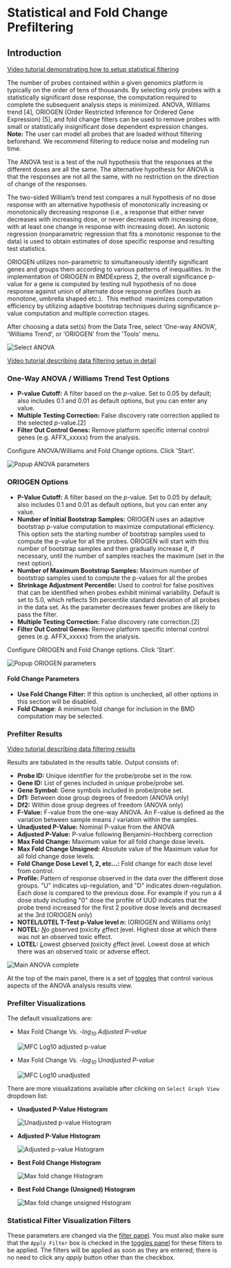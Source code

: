 Statistical and Fold Change Prefiltering
========================================

Introduction
------------

[Video tutorial demonstrating how to setup statistical filtering](https://www.youtube.com/watch?v=YmzF4rXagzo&list=PLX2Rd5DjtiTeR84Z4wRSUmKYMoAbilZEc&index=6)

The number of probes contained within a given genomics platform is typically on the order of tens of thousands. By selecting only probes with a statistically significant dose response, the computation required to complete the subsequent analysis steps is minimized. ANOVA, Williams trend [4], ORIOGEN (Order Restricted Inference for Ordered Gene Expression) [5], and fold change filters can be used to remove probes with small or statistically insignificant dose dependent expression changes. **Note:** The user can model all probes that are loaded without filtering beforehand. We recommend filtering to reduce noise and modeling run time.

The ANOVA test is a test of the null hypothesis that the responses at the different doses are all the same. The alternative hypothesis for ANOVA is that the responses are not all the same, with no restriction on the direction of change of the responses.

The two-sided William’s trend test compares a null hypothesis of no dose response with an alternative hypothesis of monotonically increasing or monotonically decreasing response (i.e., a response that either never decreases with increasing dose, or never decreases with increasing dose, with at least one change in response with increasing dose). An isotonic regression (nonparametric regression that fits a monotonic response to the data) is used to obtain estimates of dose specific response and resulting test statistics.

ORIOGEN utilizes non-parametric to simultaneously identify significant genes and groups them according to various patterns of inequalities. In the implementation of ORIOGEN in BMDExpress 2, the overall significance p-value for a gene is computed by testing null hypothesis of no dose response against union of alternate dose response profiles (such as monotone, umbrella shaped etc.).  This method  maximizes computation efficiency by utilizing adaptive bootstrap techniques during significance p-value computation and multiple correction stages.

After choosing a data set(s) from the Data Tree, select 'One-way ANOVA', 'Williams Trend', or 'ORIOGEN' from the 'Tools' menu.

![Select ANOVA](https://raw.githubusercontent.com/auerbachs/BMDExpress-2.0/readthedocs/media/select-anova.png)

[Video tutorial describing data filtering setup in detail](https://www.youtube.com/watch?v=YmzF4rXagzo&index=6&list=PLX2Rd5DjtiTeR84Z4wRSUmKYMoAbilZEc)

### One-Way ANOVA / Williams Trend Test Options

- **P-value Cutoff:** A filter based on the *p*-value. Set to 0.05 by default; also includes 0.1 and 0.01 as default options, but you can enter any value.
- **Multiple Testing Correction:** False discovery rate correction applied to the selected *p*-value.[2]
- **Filter Out Control Genes:** Remove platform specific internal control genes (e.g. AFFX\_xxxxx) from the analysis.

Configure ANOVA/Williams and Fold Change options. Click 'Start'.

![Popup ANOVA parameters](https://raw.githubusercontent.com/auerbachs/BMDExpress-2.0/readthedocs/media/popup-anova-parameters.png)

### ORIOGEN Options

- **P-Value Cutoff:** A filter based on the *p*-value. Set to 0.05 by default; also includes 0.1 and 0.01 as default options, but you can enter any value.
- **Number of Initial Bootstrap Samples:** ORIOGEN uses an adaptive bootstrap p-value computation to maximize computational efficiency. This option sets the starting number of bootstrap samples used to compute the p-value for all the probes. ORIOGEN will start with this number of bootstrap samples and then gradually increase it, if necessary, until the number of samples reaches the maximum (set in the next option).
- **Number of Maximum Bootstrap Samples:** Maximum number of bootstrap samples used to compute the p-values for all the probes
- **Shrinkage Adjustment Percentile:** Used to control for false positives that can be identified when probes exhibit minimal variability. Default is set to 5.0, which reflects 5th percentile standard deviation of all probes in the data set. As the parameter decreases fewer probes are likely to pass the filter.
- **Multiple Testing Correction:** False discovery rate correction.[2]
- **Filter Out Control Genes:** Remove platform specific internal control genes (e.g. AFFX\_xxxxx) from the analysis.

Configure ORIOGEN and Fold Change options. Click 'Start'.

![Popup ORIOGEN parameters](https://raw.githubusercontent.com/auerbachs/BMDExpress-2.0/readthedocs/media/popup-oriogen-parameters.png)

#### Fold Change Parameters

- **Use Fold Change Filter:** If this option is unchecked, all other options in this section will be disabled.
- **Fold Change**: A minimum fold change for inclusion in the BMD computation may be selected.

### Prefilter Results

[Video tutorial describing data filtering results](https://www.youtube.com/watch?v=YDOwjQtfLLc&index=7&list=PLX2Rd5DjtiTeR84Z4wRSUmKYMoAbilZEc)

Results are tabulated in the results table. Output consists of:

- **Probe ID:** Unique identifier for the probe/probe set in the row.
- **Gene ID:** List of genes included in unique probe/probe set.
- **Gene Symbol:** Gene symbols included in probe/probe set.
- **Df1:** Between dose group degrees of freedom (ANOVA only)
- **Df2:** Within dose group degrees of freedom (ANOVA only)
- **F-Value:** F-value from the one-way ANOVA. An F-value is defined as the variation between sample means / variation within the samples.
- **Unadjusted P-Value:** Nominal P-value from the ANOVA
- **Adjusted P-Value:** P-value following Benjamini-Hochberg correction
- **Max Fold Change:** Maximum value for all fold change dose levels.
- **Max Fold Change Unsigned:** Absolute value of the Maximum value for all fold change dose levels.
- **Fold Change Dose Level 1, 2, etc…:** Fold change for each dose level from control.
- **Profile:** Pattern of response observed in the data over the different dose groups. "U" indicates up-regulation, and "D" indicates down-regulation. Each dose is compared to the previous dose. For example if you run a 4 dose study including "0" dose the profile of UUD indicates that the probe trend increased for the first 2 positive dose levels and decreased at the 3rd (ORIOGEN only)
- **NOTEL/LOTEL T-Test p-Value level _n_:** (ORIOGEN and Williams only)
- **NOTEL:** <u>*N*</u>o <u>*o*</u>bserved <u>*t*</u>oxicity <u>*e*</u>ffect <u>*l*</u>evel. Highest dose at which there was not an observed toxic effect.
- **LOTEL:** <u>*L*</U>owest <u>*o*</u>bserved <u>*t*</u>oxicity <u>*e*</u>ffect <u>*l*</u>evel. Lowest dose at which there was an observed toxic or adverse effect.

![Main ANOVA complete](https://raw.githubusercontent.com/auerbachs/BMDExpress-2.0/readthedocs/media/main-anova-complete.png)

At the top of the main panel, there is a set of [toggles](overview-of-the-main-view.md#toggles-panel) that control various aspects of the ANOVA analysis results view.

### Prefilter Visualizations

The default visualizations are:

- Max Fold Change Vs. *-log<sub>10</sub> Adjusted *P*-value*

    ![MFC Log10 adjusted p-value](https://raw.githubusercontent.com/auerbachs/BMDExpress-2.0/readthedocs/media/anova-charts/mfc--log10-adjusted-p-value.png)
- Max Fold Change Vs. *-log<sub>10</sub> Unadjusted *P*-value*

    ![MFC Log10 unadjusted](https://raw.githubusercontent.com/auerbachs/BMDExpress-2.0/readthedocs/media/anova-charts/mfc--log10-unadjusted-p-value.png)

There are more visualizations available after clicking on `Select Graph View` dropdown list:

- **Unadjusted P-Value Histogram**

    ![Unadjusted p-value Histogram](https://raw.githubusercontent.com/auerbachs/BMDExpress-2.0/readthedocs/media/anova-charts/unadjusted-p-value-histogram.png)
- **Adjusted P-Value Histogram**

    ![Adjusted p-value Histogram](https://raw.githubusercontent.com/auerbachs/BMDExpress-2.0/readthedocs/media/anova-charts/adjusted-p-value-histogram.png)
- **Best Fold Change Histogram**

    ![Max fold change Histogram](https://raw.githubusercontent.com/auerbachs/BMDExpress-2.0/readthedocs/media/anova-charts/max-fold-change-histogram.png)
- **Best Fold Change (Unsigned) Histogram**

    ![Max fold change unsigned Histogram](https://raw.githubusercontent.com/auerbachs/BMDExpress-2.0/readthedocs/media/anova-charts/max-fold-change-unsigned-histogram.png)

### Statistical Filter Visualization Filters

These parameters are changed via the [filter panel](overview-of-the-main-view.md#filters-panel). You must also make sure that the `Apply Filter` box is checked in the [toggles panel](overview-of-the-main-view.md#toggles-panel) for these filters to be applied. The filters will be applied as soon as they are entered; there is no need to click any *apply* button other than the checkbox.
